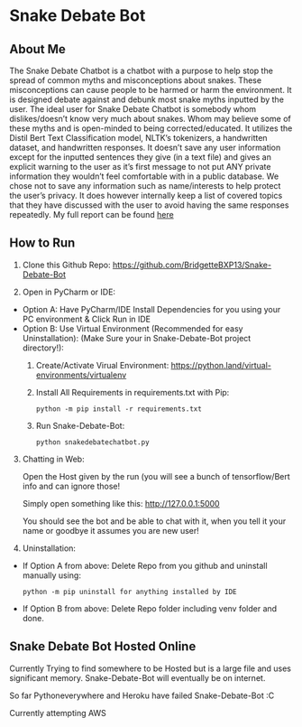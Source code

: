 
# Snake Debate Bot

## About Me

The Snake Debate Chatbot is a chatbot with a purpose to help stop the spread of common myths and misconceptions about snakes. These misconceptions can cause people to be harmed or harm the environment. It is designed debate against and debunk most snake myths inputted by the user. The ideal user for Snake Debate Chatbot is somebody whom dislikes/doesn’t know very much about snakes. Whom may believe some of these myths and is open-minded to being corrected/educated. It utilizes the Distil Bert Text Classification model, NLTK’s tokenizers, a handwritten dataset, and handwritten responses. It doesn’t save any user information except for the inputted sentences they give (in a text file) and gives an explicit warning to the user as it’s first message to not put ANY private information they wouldn’t feel comfortable with in a public database. We chose not to save any information such as name/interests to help protect the user’s privacy. It does however internally keep a list of covered topics that they have discussed with the user to avoid having the same responses repeatedly. My full report can be found [here](/SnakeDebatChatbot_Report.pdf)

## How to Run

1. Clone this Github Repo: https://github.com/BridgetteBXP13/Snake-Debate-Bot

2. Open in PyCharm or IDE:

- Option A: Have PyCharm/IDE Install Dependencies for you using your PC environment & Click Run in IDE
- Option B: Use Virtual Environment (Recommended for easy Uninstallation):
	(Make Sure your in Snake-Debate-Bot project directory!):
	1. Create/Activate Virual Environment: https://python.land/virtual-environments/virtualenv
	2. Install All Requirements in requirements.txt with Pip:
			
		`python -m pip install -r requirements.txt`
					
	3. Run Snake-Debate-Bot:
				
		`python snakedebatechatbot.py`
		
		
3. Chatting in Web:

	Open the Host given by the run (you will see a bunch of tensorflow/Bert info and can ignore those!
	
	Simply open something like this: http://127.0.0.1:5000
	
	You should see the bot and be able to chat with it, when you tell it your name or goodbye it assumes you are new user!
	
	
4. Uninstallation:

- If Option A from above:
	Delete Repo from you github and uninstall manually using:
			
	`python -m pip uninstall for anything installed by IDE`
				
- If Option B from above:
	Delete Repo folder including venv folder and done.
			
## Snake Debate Bot Hosted Online			
Currently Trying to find somewhere to be Hosted but is a large file and uses significant memory.
Snake-Debate-Bot will eventually be on internet.

So far Pythoneverywhere and Heroku have failed Snake-Debate-Bot :C

Currently attempting AWS
